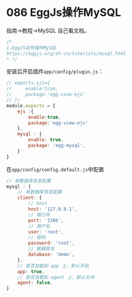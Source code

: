 # 086 EggJs操作MySQL

指南->教程->MySQL   自己看文档。

```js
/*
1.EggJS如何操作MySQL
https://eggjs.org/zh-cn/tutorials/mysql.html
* */
```



安装后开启插件`app/config/plugin.js`：

```js
// exports.ejs={
//     enable:true,
//     package:'egg-view-ejs'
// };
module.exports = {
    ejs :{
        enable:true,
        package:'egg-view-ejs'
    },
    mysql : {
        enable: true,
        package: 'egg-mysql',
    }
}
```

在`app/config/config.default.js`中配置

```js
// 单数据库信息配置
mysql : {
    // 单数据库信息配置
    client: {
        // host
        host: '127.0.0.1',
        // 端口号
        port: '3306',
        // 用户名
        user: 'root',
        // 密码
        password: 'root',
        // 数据库名
        database: 'demo',
    },
    // 是否加载到 app 上，默认开启
    app: true,
    // 是否加载到 agent 上，默认关闭
    agent: false,
}
```

